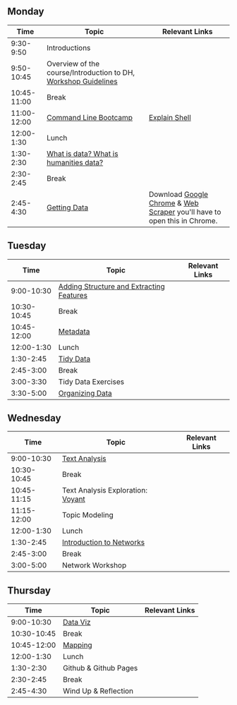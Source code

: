 ## Monday
| Time | Topic| Relevant Links |
| ------------- |-------------| -----|
| 9:30-9:50 | Introductions | |
| 9:50-10:45 | Overview of the course/Introduction to DH, [Workshop Guidelines](https://docs.google.com/document/d/1W9WOWtI6NHIzupKyzJOwa-xUJFrciYDdV4DpBg6jCng/edit)   | |
| 10:45-11:00 | Break |  |
| 11:00-12:00 | [Command Line Bootcamp](https://github.com/dmics/commandlinebootcamp) | [Explain Shell](https://explainshell.com/) |
| 12:00-1:30 | Lunch |  |
| 1:30-2:30 | [What is data? What is humanities data?](https://docs.google.com/presentation/d/1fOhyfNzSsZLpk9K8iPaEN2gcZOhQ4CMr0lbZKXTykzY/edit?usp=sharing) |  |
| 2:30-2:45 | Break |  |
| 2:45-4:30 | [Getting Data](https://github.com/dmics/gettingdata) | Download [Google Chrome](https://www.google.com/chrome/) & [Web Scraper](https://chrome.google.com/webstore/detail/web-scraper/jnhgnonknehpejjnehehllkliplmbmhn) you'll have to open this in Chrome. |

## Tuesday
| Time | Topic| Relevant Links |
| ------------- |-------------| -----|
| 9:00-10:30 | [Adding Structure and Extracting Features](https://github.com/dmics/adding-extracting) |  |
| 10:30-10:45 | Break | |
| 10:45-12:00 | [Metadata](https://docs.google.com/presentation/d/1-5jNvhtt_Q-zckzjjIW_Ww7g5juAuRLnR1xG4UghbyQ/edit?usp=sharing) |  |
| 12:00-1:30 | Lunch|  |
| 1:30-2:45 | [Tidy Data](https://docs.google.com/presentation/d/1-5jNvhtt_Q-zckzjjIW_Ww7g5juAuRLnR1xG4UghbyQ/edit?usp=sharing) |  |
| 2:45-3:00 | Break |  |
| 3:00-3:30 | Tidy Data Exercises |  |
| 3:30-5:00 | [Organizing Data](https://github.com/dmics/organizingdata) |  |

## Wednesday
| Time | Topic| Relevant Links |
| ------------- |-------------| -----|
| 9:00-10:30 | [Text Analysis](https://docs.google.com/presentation/d/1BzO-iUwm_2gY5tLxCYg9XddlEEXjDkNliljUI5GHpOI/edit?usp=sharing) |  |
| 10:30-10:45 | Break | |
| 10:45-11:15 | Text Analysis Exploration: [Voyant](https://github.com/dmics/voyant) |  |
| 11:15-12:00 | Topic Modeling |  |
| 12:00-1:30 | Lunch |  |
| 1:30-2:45 | [Introduction to Networks](https://docs.google.com/presentation/d/1MMFJwauPBV9rFmwv_Z-0ViYeo-5kSYQnyoEtTrmM0Jk/edit?usp=sharing) |  |
| 2:45-3:00 | Break |  |
| 3:00-5:00 | Network Workshop |  |

## Thursday
| Time | Topic| Relevant Links |
| ------------- |-------------| -----|
| 9:00-10:30 | [Data Viz](https://github.com/dmics/dataviz) |  |
| 10:30-10:45 | Break | |
| 10:45-12:00 | [Mapping](https://github.com/dmics/mapping) |  |
| 12:00-1:30 | Lunch |  |
| 1:30-2:30 | Github & Github Pages |  |
| 2:30-2:45 | Break |  |
| 2:45-4:30 | Wind Up & Reflection |  |
